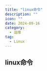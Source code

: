 ```yaml
---
title: "linux命令"
description: ""
icon: ""
date: 2024-09-16
category:
  - 运维
tag:
  - Linux
---
```


## linux命令